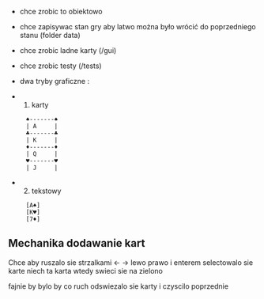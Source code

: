 - chce zrobic to obiektowo

- chce zapisywac stan gry aby latwo można było wrócić do poprzedniego stanu (folder data)

- chce zrobic ladne karty (/gui)

- chce zrobic testy (/tests)

- dwa tryby graficzne :
- 1. karty
```
     ♠-------♠
     | A     |
     ♣-------♣
     | K     |
     ♦-------♦
     | Q     |
     ♥-------♥
     | J     |
```
- 2. tekstowy
```
     [A♠]
     [K♥]
     [7♦]
```

## Mechanika dodawanie kart

Chce aby ruszalo sie strzalkami <- -> lewo prawo i enterem selectowalo sie karte
niech ta karta wtedy swieci sie na zielono

fajnie by bylo by co ruch odswiezalo sie karty i czyscilo poprzednie
